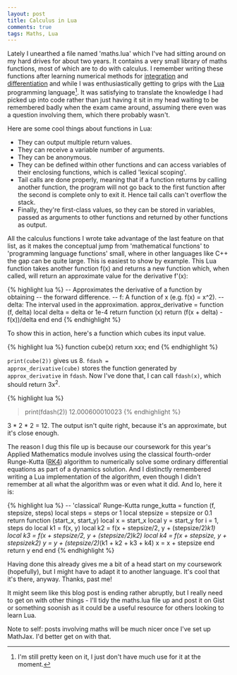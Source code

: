 ```yaml
---
layout: post
title: Calculus in Lua
comments: true
tags: Maths, Lua
---
```


Lately I unearthed a file named 'maths.lua' which I've had sitting around on my hard drives for about two years. It contains a very small library of maths functions, most of which are to do with calculus. I remember writing these functions after learning numerical methods for <a href="https://en.wikipedia.org/wiki/Numerical_integration">integration</a> and <a href="https://en.wikipedia.org/wiki/Numerical_differentiation">differentiation</a> and while I was enthusiastically getting to grips with the <a href="http://www.lua.org/">Lua</a> programming language[^1]. It was satisfying to translate the knowledge I had picked up into code rather than just having it sit in my head waiting to be remembered badly when the exam came around, assuming there even was a question involving them, which there probably wasn't.

Here are some cool things about functions in Lua: 

* They can output multiple return values.
* They can receive a variable number of arguments.
* They can be anonymous. 
* They can be defined within other functions and can access variables of their enclosing functions, which is called 'lexical scoping'.
* Tail calls are done properly, meaning that if a function returns by calling another function, the program will not go back to the first function after the second is complete only to exit it. Hence tail calls can't overflow the stack.
* Finally, they're first-class values, so they can be stored in variables, passed as arguments to other functions and returned by other functions as output.

All the calculus functions I wrote take advantage of the last feature on that list, as it makes the conceptual jump from 'mathematical functions' to 'programming language functions' small, where in other languages like C++ the gap can be quite large. This is easiest to show by example. This Lua function takes another function f(x) and returns a new function which, when called, will return an approximate value for the derivative f'(x):

{% highlight lua %}
-- Approximates the derivative of a function by obtaining 
-- the forward difference.
-- f: A function of x (e.g. f(x) = x^2).
-- delta: The interval used in the approximation.
approx_derivative = function (f, delta)
  local delta = delta or 1e-4
  return function (x)
           return (f(x + delta) - f(x))/delta
         end
end
{% endhighlight %}

To show this in action, here's a function which cubes its input value.

{% highlight lua %}
function cube(x)
  return x*x*x;
end
{% endhighlight %}

<code>print(cube(2))</code> gives us 8. <code>fdash = approx_derivative(cube)</code> stores the function generated by <code>approx_derivative</code> in <code>fdash</code>. Now I've done that, I can call <code>fdash(x)</code>, which should return 3x<sup>2</sup>.

{% highlight lua %}
> print(fdash(2))
12.000600010023
{% endhighlight %}

3 * 2 * 2 = 12. The output isn't quite right, because it's an approximate, but it's close enough.

The reason I dug this file up is because our coursework for this year's Applied Mathematics module involves using the classical fourth-order Runge-Kutta (<a href="https://en.wikipedia.org/wiki/Runge%E2%80%93Kutta_methods#The_Runge.E2.80.93Kutta_method">RK4</a>) algorithm to numerically solve some ordinary differential equations as part of a dynamics solution. And I distinctly remembered writing a Lua implementation of the algorithm, even though I didn't remember at all what the algorithm was or even what it did. And lo, here it is:

{% highlight lua %}
-- 'classical' Runge-Kutta
runge_kutta = function (f, stepsize, steps)
  local steps = steps or 1
  local stepsize = stepsize or 0.1
  return function (start_x, start_y)
           local x = start_x
           local y = start_y
           for i = 1, steps do
             local k1 = f(x, y)
             local k2 = f(x + stepsize/2, y + (stepsize/2)*k1)
             local k3 = f(x + stepsize/2, y + (stepsize/2)*k2)
             local k4 = f(x + stepsize, y + stepsize*k2)
             y = y + (stepsize/2)*(k1 + k2 + k3 + k4)
             x = x + stepsize
           end
           return y
         end
end
{% endhighlight %}

Having done this already gives me a bit of a head start on my coursework (hopefully), but I might have to adapt it to another language. It's cool that it's there, anyway. Thanks, past me! 

It might seem like this blog post is ending rather abruptly, but I really need to get on with other things - I'll tidy the maths.lua file up and post it on Gist or something soonish as it could be a useful resource for others looking to learn Lua.

Note to self: posts involving maths will be much nicer once I've set up MathJax. I'd better get on with that.

[^1]: I'm still pretty keen on it, I just don't have much use for it at the moment.